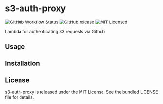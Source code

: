 s3-auth-proxy
=========

[![GitHub Workflow Status](https://img.shields.io/actions/github/workflow/status/akerl/s3-auth-proxy/build.yml?branch=main)](https://github.com/akerl/s3-auth-proxy/actions)
[![GitHub release](https://img.shields.io/github/release/akerl/s3-auth-proxy.svg)](https://github.com/akerl/s3-auth-proxy/releases)
[![MIT Licensed](https://img.shields.io/badge/license-MIT-green.svg)](https://tldrlegal.com/license/mit-license)

Lambda for authenticating S3 requests via Github

## Usage

## Installation

## License

s3-auth-proxy is released under the MIT License. See the bundled LICENSE file for details.
